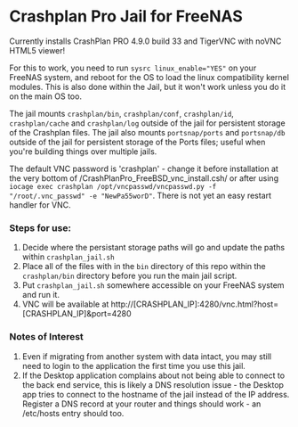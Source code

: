 # Crashplan Pro Jail for FreeNAS

Currently installs CrashPlan PRO 4.9.0 build 33 and TigerVNC with noVNC HTML5 viewer!

For this to work, you need to run `sysrc linux_enable="YES"` on your FreeNAS system, and reboot for the OS to load the linux compatibility kernel modules.  This is also done within the Jail, but it won't work unless you do it on the main OS too.

The jail mounts `crashplan/bin`, `crashplan/conf`, `crashplan/id`, `crashplan/cache` and `crashplan/log` outside of the jail for persistent storage of the Crashplan files.
The jail also mounts `portsnap/ports` and `portsnap/db` outside of the jail for persistent storage of the Ports files; useful when you're building things over multiple jails.

The default VNC password is 'crashplan' - change it before installation at the very bottom of /CrashPlanPro_FreeBSD_vnc_install.csh/ or after using `iocage exec crashplan /opt/vncpasswd/vncpasswd.py -f "/root/.vnc_passwd" -e "NewPa55worD"`. There is not yet an easy restart handler for VNC.

### Steps for use:
1. Decide where the persistant storage paths will go and update the paths within `crashplan_jail.sh` 
1. Place all of the files with in the `bin` directory of this repo within the `crashplan/bin` directory before you run the main jail script.
1. Put `crashplan_jail.sh` somewhere accessible on your FreeNAS system and run it.
1. VNC will be available at http://[CRASHPLAN_IP]:4280/vnc.html?host=[CRASHPLAN_IP]&port=4280

### Notes of Interest
1. Even if migrating from another system with data intact, you may still need to login to the application the first time you use this jail.
1. If the Desktop application complains about not being able to connect to the back end service, this is likely a DNS resolution issue - the Desktop app tries to connect to the hostname of the jail instead of the IP address. Register a DNS record at your router and things should work - an /etc/hosts entry should too.
